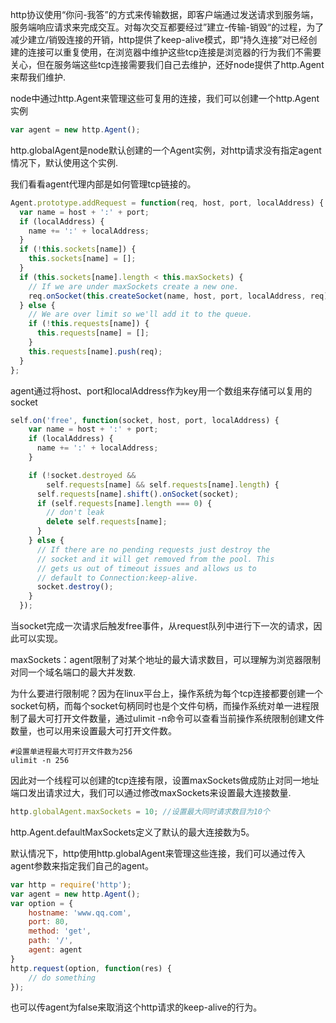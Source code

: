 http协议使用“你问-我答”的方式来传输数据，即客户端通过发送请求到服务端，服务端响应请求来完成交互。对每次交互都要经过”建立-传输-销毁“的过程，为了减少建立/销毁连接的开销，http提供了keep-alive模式，即“持久连接”对已经创建的连接可以重复使用，在浏览器中维护这些tcp连接是浏览器的行为我们不需要关心，但在服务端这些tcp连接需要我们自己去维护，还好node提供了http.Agent来帮我们维护.

node中通过http.Agent来管理这些可复用的连接，我们可以创建一个http.Agent实例  
```js
var agent = new http.Agent();
```
http.globalAgent是node默认创建的一个Agent实例，对http请求没有指定agent情况下，默认使用这个实例.

我们看看agent代理内部是如何管理tcp链接的。  
```js
Agent.prototype.addRequest = function(req, host, port, localAddress) {
  var name = host + ':' + port;
  if (localAddress) {
    name += ':' + localAddress;
  }
  if (!this.sockets[name]) {
    this.sockets[name] = [];
  }
  if (this.sockets[name].length < this.maxSockets) {
    // If we are under maxSockets create a new one.
    req.onSocket(this.createSocket(name, host, port, localAddress, req));
  } else {
    // We are over limit so we'll add it to the queue.
    if (!this.requests[name]) {
      this.requests[name] = [];
    }
    this.requests[name].push(req);
  }
};
```
agent通过将host、port和localAddress作为key用一个数组来存储可以复用的socket  
```js
self.on('free', function(socket, host, port, localAddress) {
    var name = host + ':' + port;
    if (localAddress) {
      name += ':' + localAddress;
    }

    if (!socket.destroyed &&
        self.requests[name] && self.requests[name].length) {
      self.requests[name].shift().onSocket(socket);
      if (self.requests[name].length === 0) {
        // don't leak
        delete self.requests[name];
      }
    } else {
      // If there are no pending requests just destroy the
      // socket and it will get removed from the pool. This
      // gets us out of timeout issues and allows us to
      // default to Connection:keep-alive.
      socket.destroy();
    }
  });
```
当socket完成一次请求后触发free事件，从request队列中进行下一次的请求，因此可以实现。

maxSockets：agent限制了对某个地址的最大请求数目，可以理解为浏览器限制对同一个域名端口的最大并发数.

为什么要进行限制呢？因为在linux平台上，操作系统为每个tcp连接都要创建一个socket句柄，而每个socket句柄同时也是个文件句柄，而操作系统对单一进程限制了最大可打开文件数量，通过ulimit -n命令可以查看当前操作系统限制创建文件数量，也可以用来设置最大可打开文件数。  
```
#设置单进程最大可打开文件数为256
ulimit -n 256
```
因此对一个线程可以创建的tcp连接有限，设置maxSockets做成防止对同一地址端口发出请求过大，我们可以通过修改maxSockets来设置最大连接数量.  
```js
http.globalAgent.maxSockets = 10; //设置最大同时请求数目为10个
```
http.Agent.defaultMaxSockets定义了默认的最大连接数为5。  

默认情况下，http使用http.globalAgent来管理这些连接，我们可以通过传入agent参数来指定我们自己的agent。   
```js
var http = require('http');
var agent = new http.Agent();
var option = {
	hostname: 'www.qq.com',
	port: 80,
	method: 'get',
	path: '/',
	agent: agent
}
http.request(option, function(res) {
	// do something
});
```
也可以传agent为false来取消这个http请求的keep-alive的行为。